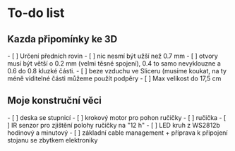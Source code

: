 <h1>To-do list</h1>

<h2>Kazda připomínky ke 3D</h2>
- [ ] Určení předních rovin
- [ ] nic nesmí být užší než 0.7 mm
- [ ] otvory musí být větší o 0.2 mm (velmi těsné spojení), 0.4 to samo nevyklouzne a 0.6 do 0.8 kluzké části.
- [ ] beze vzduchu ve Sliceru (musíme koukat, na ty méně viditelné části můžeme použít podpěry
- [ ] Max velikost do 17,5 cm

<h2>Moje konstruční věci</h2>
- [ ] deska se stupnicí
- [ ] krokový motor pro pohon ručičky
- [ ] ručička
- [ ] IR senzor pro zjištění polohy ručičky na "12 h"
- [ ] LED kruh z WS2812b hodinový a minutový
- [ ] základní cable management + příprava k připojení stojanu se zbytkem elektroniky
